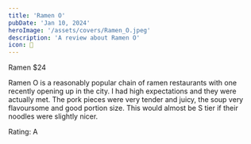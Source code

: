 ```yaml
---
title: 'Ramen O'
pubDate: 'Jan 10, 2024'
heroImage: '/assets/covers/Ramen_O.jpeg'
description: 'A review about Ramen O'
icon: 🍥
---
```


Ramen $24

Ramen O is a reasonably popular chain of ramen restaurants with one recently opening up in the city. I had high expectations and they were actually met. The pork pieces were very tender and juicy, the soup very flavoursome and good portion size. This would almost be S tier if their noodles were slightly nicer.

Rating: A
